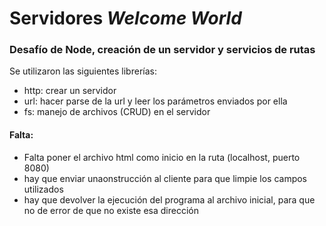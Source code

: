 # Servidores *Welcome World*

### Desafío de Node, creación de un servidor y servicios de rutas

Se utilizaron las siguientes librerías:
* http: crear un servidor
* url: hacer parse de la url y leer los parámetros enviados por ella
* fs: manejo de archivos (CRUD) en el servidor

#### Falta:
* Falta poner el archivo html como inicio en la ruta (localhost, puerto 8080)
* hay que enviar unaonstrucción al cliente para que limpie los campos utilizados
* hay que devolver la ejecución del programa al archivo inicial, para que no de error de que no existe esa dirección

